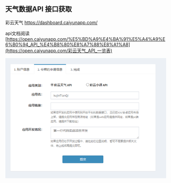 ## 天气数据API 接口获取

彩云天气 https://dashboard.caiyunapp.com/

api文档阅读 [https://open.caiyunapp.com/%E5%BD%A9%E4%BA%91%E5%A4%A9%E6%B0%94_API_%E4%B8%80%E8%A7%88%E8%A1%A8](https://open.caiyunapp.com/彩云天气_API_一览表)

![image-20200714172407951](images/%E5%89%8D%E6%9C%9F%E5%87%86%E5%A4%87/image-20200714172407951.png)

